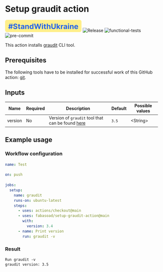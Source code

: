 # Setup graudit action

[![Stand With Ukraine](https://raw.githubusercontent.com/vshymanskyy/StandWithUkraine/main/badges/StandWithUkraine.svg)](https://stand-with-ukraine.pp.ua)
![Release](https://img.shields.io/github/v/release/fabasoad/setup-graudit-action?include_prereleases)
![functional-tests](https://github.com/fabasoad/setup-graudit-action/actions/workflows/functional-tests.yml/badge.svg)
![pre-commit](https://github.com/fabasoad/setup-graudit-action/actions/workflows/pre-commit.yml/badge.svg)

This action installs [graudit](https://github.com/wireghoul/graudit) CLI tool.

## Prerequisites

The following tools have to be installed for successful work of this GitHub action:
[git](https://git-scm.com).

## Inputs

<!-- prettier-ignore-start -->
| Name    | Required | Description                                                                                       | Default | Possible values |
|---------|----------|---------------------------------------------------------------------------------------------------|---------|-----------------|
| version | No       | Version of `graudit` tool that can be found [here](https://github.com/wireghoul/graudit/releases) | `3.5`   | &lt;String&gt;  |
<!-- prettier-ignore-end -->

## Example usage

### Workflow configuration

```yaml
name: Test

on: push

jobs:
  setup:
    name: graudit
    runs-on: ubuntu-latest
    steps:
      - uses: actions/checkout@main
      - uses: fabasoad/setup-graudit-action@main
        with:
          version: 3.4
      - name: Print version
        run: graudit -v
```

### Result

```shell
Run graudit -v
graudit version: 3.5
```
